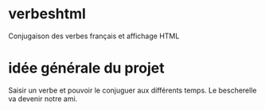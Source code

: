 # verbeshtml
Conjugaison des verbes français et affichage HTML

# idée générale du projet
Saisir un verbe et pouvoir le conjuguer aux différents temps.
Le bescherelle va devenir notre ami.
